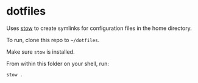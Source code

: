# dotfiles

Uses [stow](https://www.gnu.org/software/stow/) to create symlinks for
configuration files in the home directory.

To run, clone this repo to `~/dotfiles`.

Make sure `stow` is installed.

From within this folder on your shell, run:

```shell
stow .
```

